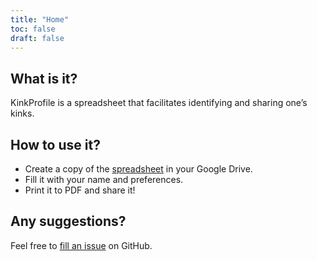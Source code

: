 ```yaml
---
title: "Home"
toc: false
draft: false
---
```


## What is it?
KinkProfile is a spreadsheet that facilitates identifying and sharing one’s kinks.

## How to use it?
- Create a copy of the [spreadsheet](https://docs.google.com/spreadsheets/d/1VlJ-tK1PlcJJvvqH68nZaKnhVq168_p5UDRXH5R73CM/) in your Google Drive.
- Fill it with your name and preferences.
- Print it to PDF and share it!

## Any suggestions?
Feel free to [fill an issue](https://github.com/inwardmovement/kinkprofile/issues) on GitHub.
